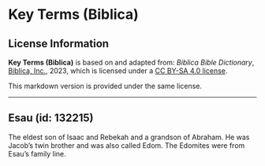 # Key Terms (Biblica)

## License Information

**Key Terms (Biblica)** is based on and adapted from: _Biblica Bible Dictionary_, [Biblica, Inc.](https://www.biblica.com/), 2023, which is licensed under a [CC BY-SA 4.0 license](https://creativecommons.org/licenses/by-sa/4.0/legalcode.en).

This markdown version is provided under the same license.



--------------------------------

## Esau (id: 132215)

The eldest son of Isaac and Rebekah and a grandson of Abraham. He was Jacob’s twin brother and was also called Edom. The Edomites were from Esau’s family line.



